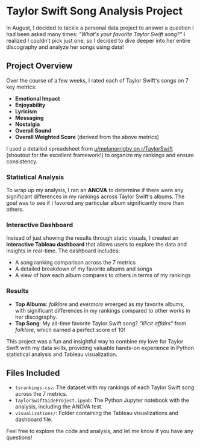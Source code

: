 # Taylor Swift Song Analysis Project

In August, I decided to tackle a personal data project to answer a question I had been asked many times: *"What's your favorite Taylor Swift song?"* I realized I couldn’t pick just one, so I decided to dive deeper into her entire discography and analyze her songs using data!

## Project Overview

Over the course of a few weeks, I rated each of Taylor Swift's songs on 7 key metrics:
- **Emotional Impact**
- **Enjoyability**
- **Lyricism**
- **Messaging**
- **Nostalgia**
- **Overall Sound**
- **Overall Weighted Score** (derived from the above metrics)

I used a detailed spreadsheet from [u/melanorrigby on r/TaylorSwift](https://www.reddit.com/r/TaylorSwift/) (shoutout for the excellent framework!) to organize my rankings and ensure consistency.

### Statistical Analysis

To wrap up my analysis, I ran an **ANOVA** to determine if there were any significant differences in my rankings across Taylor Swift's albums. The goal was to see if I favored any particular album significantly more than others.

### Interactive Dashboard

Instead of just showing the results through static visuals, I created an **interactive Tableau dashboard** that allows users to explore the data and insights in real-time. The dashboard includes:
- A song ranking comparison across the 7 metrics
- A detailed breakdown of my favorite albums and songs
- A view of how each album compares to others in terms of my rankings

### Results

- **Top Albums**: *folklore* and *evermore* emerged as my favorite albums, with significant differences in my rankings compared to other works in her discography.
- **Top Song**: My all-time favorite Taylor Swift song? *"illicit affairs"* from *folklore*, which earned a perfect score of 10!

This project was a fun and insightful way to combine my love for Taylor Swift with my data skills, providing valuable hands-on experience in Python statistical analysis and Tableau visualization.

## Files Included

- `tsrankings.csv`: The dataset with my rankings of each Taylor Swift song across the 7 metrics.
- `TaylorSwiftSideProject.ipynb`: The Python Jupyter notebook with the analysis, including the ANOVA test.
- `visualizations/`: Folder containing the Tableau visualizations and dashboard file.

Feel free to explore the code and analysis, and let me know if you have any questions!
